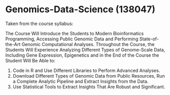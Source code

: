 # Genomics-Data-Science (138047)

Taken from the course syllabus:

The Course Will Introduce the Students to Modern Bioinformatics Programming, Accessing Public Genomic Data and Performing State-of-the-Art Genomic Computational Analyses. Throughout the Course, the Students Will Experience Analyzing Different Types of Genome-Scale Data, Including Gene Expression, Epigenetics and in the End of the Course the Student Will Be Able to:
1. Code in R and Use Different Libraries to Perform Advanced Analyses.
2. Download Different Types of Genomic Data from Public Resources, Run a Complete Analytic Pipeline and Extract Insights from the Data.
3. Use Statistical Tools to Extract Insights That Are Robust and Significant.
